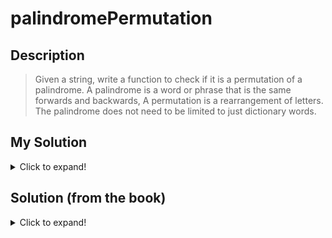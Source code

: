 # palindromePermutation

## Description

>Given a string, write a function to check if it is a permutation of
a palindrome. A palindrome is a word or phrase that is the same forwards and backwards, A
permutation is a rearrangement of letters. The palindrome does not need to be limited to just
dictionary words.

## My Solution

<details>
  <summary>Click to expand!</summary>

#### Javascript
```javascript
function palindromePermutation(inputString) {
  const letterCount = {}
  const lowercaseStr = inputString.toLowerCase()
  let oddCount = 0
 
  for(let i = 0; i < lowercaseStr.length; i++) {
    if(lowercaseStr[i] === ' ') continue
    if(letterCount.hasOwnProperty(lowercaseStr[i])) {
      delete letterCount[lowercaseStr[i]]
      oddCount--
    } else {
      letterCount[lowercaseStr[i]] = 1
      oddCount++
    }
  }
 
  return oddCount > 1 ? false : true
}

// console.log(palindromeRearranging('anona'));
console.log(palindromePermutation('Tacoatc'));
```
#### Python
```python
def palindromePermutation(inputString):
  letterCount = {}
  lowercaseStr = inputString.lower()
  oddCount = 0
  
  for char in lowercaseStr:
    if char == ' ':
      continue

    if char in letterCount:
      del letterCount[char]
      oddCount -= 1
    else:
      letterCount[char] = 1
      oddCount += 1

  return False if oddCount > 1  else True


print(palindromePermutation('aabb'))
```
 ### Explanation

> For this algorithm, we have to ask the interviewer regarding the case sensitivity
and the empty spaces. In this case, I assume that the comparison is going to be
case insensitive, so I turn to lowercase the string first.
I created a dictionary / hashtable and a odd numbers count variable.
Lopping through the string we are going to look for the current character, if it exists,
we delete it, if not we assign a 1 to it( this can be done counting each letter
and checking if is even at the end too). At the same time we set the variable
oddCount increasing it or decreasing it, because at the end, there can't
be more than one character that appear only once.
We check if there is only one odd character or none, if not, then the string
is not a palindrome rearranged, otherwise it is and we return true.

### Time complexity

> O (n)
</details>


## Solution (from the book)

<details>
  <summary>Click to expand!</summary>
  
This is a question where it helps to figure out what it means for a string to be a permutation of a palindrome.
This is like asking what the "defining features" of such a string would be.
A palindrome is a string that is the same forwards and backwards. Therefore, to decide if a string is a permutation
of a palindrome, we need to know if it can be written such that it's the same forwards and backwards.
What does it take to be able to write a set of characters the same way forwards and backwards? We need to
have an even number of almost all characters, so that half can be on one side and half can be on the other
side. At most one character (the middle character) can have an odd count.
For example, we know t a c t coapapa is a permutation of a palindrome because it has two Ts,four As, two Cs, two Ps, and one 0. That 0 would be the center of all possible palindromes.

To be more precise, strings with even length (after removing ail non-letter characters) must have
all even counts of characters. Strings of an odd length must have exactly one character with
an odd count. Of course, an "even" string can't have an odd number of exactly one character,
otherwise it wouldn't be an even-length string (an odd number + many even numbers = an odd
number). Likewise, a string with odd length can't have all characters with even counts (sum of
evens is even). It's therefore sufficient to say that, to be a permutation of a palindrome, a string
can have no more than one character that is odd. This will cover both the odd and the even cases.

</details>

